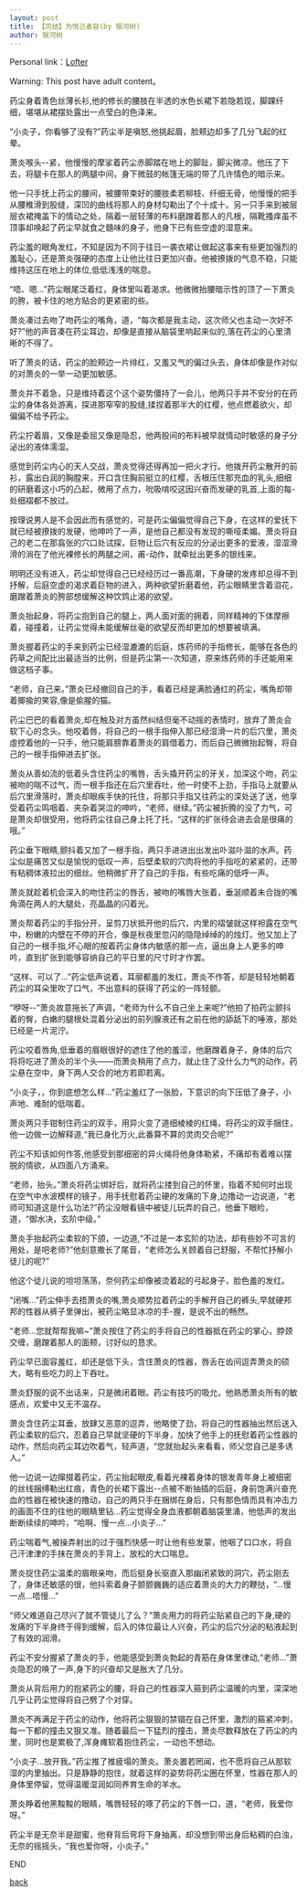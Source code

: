 ```yaml
---
layout: post
title: 【完结】为悦己者容(by 银河树)
author: 银河树
---
```


Personal link：[Lofter](https://yinheshu.lofter.com/)

Warning: This post have adult content。



药尘身着青色丝薄长衫,他的修长的腰肢在半透的水色长裙下若隐若现，脚踝纤细，堪堪从裙摆处露出一点莹白的色泽来。

“小炎子，你看够了没有?”药尘半是嗔怒,他挑起眉，脸颊边却多了几分飞起的红晕。

萧炎喉头--紧，他慢慢的摩挲着药尘赤脚踏在地上的脚趾，脚尖微凉。他压了下去，将腿卡在那人的两腿中间，身下微鼓的帐篷无端的带了几许情色的暗示来。

他一只手抚上药尘的腰间，被腰带束好的腰肢柔若柳枝、纤细无骨，他慢慢的把手从腰椎滑到股缝，深凹的曲线将那人的身材勾勒出了个十成十。另一只手来到被层层衣裙掩盖下的情动之处，隔着一层轻薄的布料磨蹭着那人的凡根，隔靴搔痒虽不顶事却唤起了药尘早就食之髓味的身子，他身下已有些空虚的湿意来。

药尘羞的眼角发红，不知是因为不同于往日一袭衣裙让做起这事来有些更加强烈的羞耻心，还是萧炎强硬的态度上让他比往日更加兴奋。他被撩拨的气息不稳，只能维持这压在地上的体位,低低浅浅的喘息。

“唔、嗯...”药尘眼尾泛着红，身体里叫着渴求。他微微抬腰暗示性的顶了一下萧炎的胯，被卡住的地方贴合的更紧密的些。

萧炎凑过去吻了吻药尘的嘴角，道，“每次都是我主动，这次师父也主动一次好不好?”他的声音凑在药尘耳边，却像是直接从脑袋里响起来似的,落在药尘的心里清晰的不得了。

听了萧炎的话，药尘的脸颊边一片绯红，又羞又气的偏过头去，身体却像是作对似的对萧炎的一举一动更加敏感。

萧炎并不着急，只是维持着这个这个姿势僵持了一会儿，他两只手并不安分的在药尘的身体各处游离，探进那窄窄的股缝,揉捏着那半大的红樱，他点燃着欲火，却偏偏不给予药尘。

药尘拧着眉，又像是委屈又像是隐忍，他两股间的布料被早就情动时敏感的身子分泌出的液体濡湿。

感觉到药尘内心的天人交战，萧炎觉得还得再加一把火才行。他拨开药尘散开的前衫，露出白润的胸膛来，开口含住胸前挺立的红樱，舌根压住那充血的乳头,细细的研磨着这小巧的凸起，微用了点力，吮吸啃咬这因兴奋而发硬的乳首,上面的每-处细褶都不放过。

按理说男人是不会因此而有感觉的，可是药尘偏偏觉得自己下身，在这样的爱抚下就已经被撩拨的发硬，他呻吟了一声，是他自己都没有发现的嘶哑柔媚。萧炎将自己的老二在那翕张的穴口处试探，巨物让后穴有反应的分泌出更多的爱液，湿湿滑滑的淌在了他光裸修长的两腿之间，甫-动作，就牵扯出更多的银线来。

明明还没有进入，药尘却觉得自己已经经历过一番高潮，下身硬的发疼却总得不到抒解，后庭空虚的渴求着巨物的进入，两种欲望折磨着他，药尘眼睛里含着泪花，磨蹭着萧炎的胯部想缓解这种饮鸩止渴的欲望。

萧炎抬起身，将药尘抱到自己的腿上，两人面对面的拥着，同样精神的下体摩擦着，碰撞着，让药尘觉得未能缓解丝毫的欲望反而却更加的想要被填满。

萧炎握着药尘的手来到药尘已经湿漉漉的后庭，炼药师的手指修长，能够在各色的药草之间配比出最适当的比例，但是药尘第一-次知道，原来炼药师的手还能用来做这档子事。

“老师，自己来。”萧炎已经撤回自己的手，看着已经是满脸通红的药尘，嘴角却带着揶揄的笑容,像是偷腥的猫。

药尘巴巴的看着萧炎,却在触及对方虽然纠结但毫不动摇的表情时，放弃了萧炎会软下心的念头。他咬着唇，将自己的一根手指伸入那已经湿滑一片的后穴里，萧炎虛控着他的一只手，他只能肩膀靠着萧炎的肩借着力，而后自己微微抬起臀，将自己的一根手指伸进去扩张。

萧炎从善如流的低着头含住药尘的嘴唇，舌头撬开药尘的牙关，加深这个吻，药尘被吻的喘不过气，而一根手指还在后穴里吞吐，他一时使不上劲，手指马上就要从后穴里滑落时，萧炎却眼疾手快的托住，将那只手指又往药尘的深处送了送，他享受着药尘鸣咽着、夹杂着哭泣的呻吟，“老师，继续。”药尘被折腾的没了力气，可是萧炎却很受用，他将药尘往自己身上托了托，“这样的扩张待会进去会是很痛的哦。”

药尘垂下眼睛,颤抖着又加了一根手指，两只手进进出出发出卟滋卟滋的水声。药尘似是痛苦又似是愉悦的低叹一声，后壁柔软的穴肉将他的手指吃的紧紧的，还带有粘稠体液拉出的细丝。他稍微扩开了自己的手指，有些吃痛的低呼一声。

萧炎就趁着机会深入的吻住药尘的唇舌，被吻的嘴唇大张着，垂涎顺着未合拢的嘴角滴在两人的大腿处，亮晶晶的闪着光。

萧炎帮着药尘的手指分开，呈剪刀状抵开他的后穴，内里的褶皱就这样袒露在空气中，粉嫩的内壁在不停的开合，像是秋夜里忽闪的隐隐绰绰的的烛灯。他又加上了自己的一根手指,坏心眼的按着药尘身体内敏感的那一点，逼出身上人更多的呻吟，直到扩张到能够容纳自己的平日里的尺寸时才作罢。

“这样、可以了...”药尘低声说着，耳廓都羞的发红，萧炎不作答，却是轻轻地朝着药尘的耳朵里吹了口气，不出意料的获得了药尘的一阵轻颤。

“咿呀--”萧炎故意拖长了声调，“老师为什么不自己坐上来呢?”他拍了拍药尘颤抖着的臀，白嫩的腿根处混着分泌出的前列腺液还有之前在他的舔舐下的唾液，那处已经是一片泥泞。

药尘咬着唇角,低垂着的眉眼很好的遮住了他的羞涩，他磨蹭着身子，身体的后穴将将吃进了萧炎的半个头——而萧炎稍用了点力，就止住了没什么力气的动作，药尘悬在空中，身下两人交合的地方若即若离。

“小炎子，，你到底想怎么样...”药尘羞红了一张脸，下意识的向下压低了身子，小声地、难耐的低喘着。

萧炎两只手钳制住药尘的双手，用异火变了道细棱棱的红绳，将药尘的双手捆住，他一边做一边解释道,“我已身化万火,此番算不算的灵肉交合呢?”

药尘不知该如何作答,他感受到那细密的异火绳将他身体勒紧，不痛却有着难以摆脱的情欲，从四面八方涌来。

“老师，抬头。”萧炎将药尘绑好后，就将药尘搂到自己的怀里，指着不知何时出现在空气中水波模样的镜子，用手抚慰着药尘硬的发痛的下身,边撸动一边说道，“老师可知道这是什么功法?”药尘没眼看镜中被徒儿玩弄的自己，他垂下眼睑，道，“御水决，玄阶中级。”

萧炎手抬起药尘柔软的下颌，一边道,“不过是一本玄阶的功法，却有些妙不可言的用处，是吧老师?”他刻意撒长了尾音，“老师怎么关顾着自己舒服，不帮忙抒解小徒儿的呢?”

他这个徒儿说的坦坦荡荡，奈何药尘却像被烫着起的弓起身子，脸色羞的发红。

“闭嘴...”药尘伸手去捂萧炎的嘴,萧炎顺势拉着药尘的手解开自己的裤头,早就硬邦邦的性器从裤子里弹出，被药尘略显冰凉的手-握，是说不出的畅然。

“老师...您就帮帮我嘛~”萧炎按住了药尘的手将自己的性器抵在药尘的掌心，脖颈交缠，磨蹭着那人的面颊，讨好似的恳求。

药尘早已面容羞红，却还是低下头，含住萧炎的性器，唇舌在齿间逗弄萧炎的硕大，略有些吃力的上下吞吐。

萧炎舒服的说不出话来，只是微闭着眼。药尘有技巧的吸允，他熟悉萧炎所有的敏感点，欢爱中又无不温存。

萧炎含住药尘耳垂，放肆又恶意的逗弄，他略使了劲，将自己的性器抽出然后送入药尘柔软的后穴，忍着自己早就坚硬的下半身，加快了他手上的抚慰着药尘性器的动作，然后向药尘耳边吹着气，轻声道，“您就抬起头来看看，师父您自己是多诱人。”

他一边说一边撺掇着药尘，药尘抬起眼皮,看着光裸着身体的银发青年身上被细密的丝线捆缚勒出红痕，青色的长裙下露出--点被不断抽插的后庭，身前饱满兴奋充血的性器在被快速的撸动，自己的两只手在捆绑在身后，只有那色情而具有冲击力的画面不住的往他的眼睛里钻...药尘觉得全身血液都朝着脑袋里涌，他低声的发出断断续续的呻吟，“哈啊、慢一点...小炎子...”

药尘喘着气,被操弄射出的过于强烈快感一时让他有些发蒙，他咽了口口水，将自己汗津津的手抹在萧炎的手背上，放松的大口喘息。

萧炎捉住药尘温柔的眉眼亲吻，而后挺身长驱直入那幽闭紧致的洞穴，药尘刚去了，身体还敏感的很，他抖索着身子颤颤巍巍的适应着萧炎的大力的鞭挞，“...慢一点...唔慢...”

“师父难道自己尽兴了就不管徒儿了么？”萧炎用力的将药尘贴紧自己的下身,硬的发痛的下半身终于得到缓解，后入的体位最让人兴奋，药尘的后穴分泌的粘液起到了有效的润滑。

药尘不安分握紧了萧炎的手，他能感受到萧炎勃起的青筋在身体里律动,“老师...”萧炎隐忍的唤了一声,身下的兴奋却又是胀大了几分。

萧炎从背后用力的抱紧药尘的腰，将自己的性器深入箍到药尘温暖的内里，深深地几乎让药尘觉得将自己劈了个对穿。

萧炎不再满足于药尘的动作，他将药尘狠狠的禁锢在自己怀里，激烈的箍紧冲刺，每一下都的撞击又狠又准。随着最后一下猛烈的撞击，萧炎尽数释放在了药尘的内里，同时也是累极了,浑身瘫软着抱住药尘，一动也不想动。

“小炎子...放开我。”药尘推了推疲塌的萧炎。萧炎置若罔闻，也不愿将自己从那软湿的内里抽出。只是静静的抱住，就着这样的姿势将药尘圈在怀里，性器在那人的身体里停留，觉得温暖湿润如同养育生命的羊水。

萧炎睁着他黑黢黢的眼睛，嘴唇轻轻的啄了药尘的下唇一口，道，“老师，我爱你呀。”

药尘半是无奈半是甜蜜，他脊背后弯将下身抽离，却没想到带出身后粘稠的白浊，无奈的摇摇头，“我也爱你呀，小炎子。”

END

[back](https://allforyanchen.github.io/)
